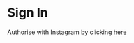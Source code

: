 # Sign In

Authorise with Instagram by clicking [here](https://api.instagram.com/oauth/authorize?client_id=229536098199419&redirect_uri=https://like-linker.mydev.co/auth.html&scope=user_profile,user_media&response_type=code)


